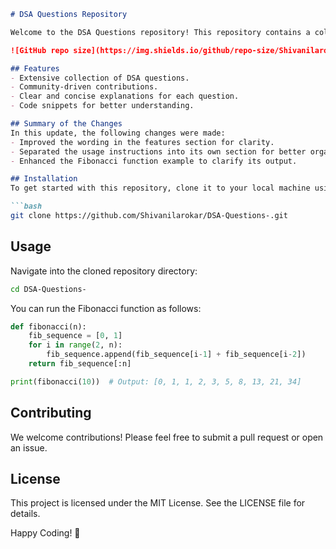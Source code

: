 ```markdown
# DSA Questions Repository

Welcome to the DSA Questions repository! This repository contains a collection of data structures and algorithms questions designed to help you practice and enhance your coding skills.

![GitHub repo size](https://img.shields.io/github/repo-size/Shivanilarokar/DSA-Questions-) ![GitHub contributors](https://img.shields.io/github/contributors/Shivanilarokar/DSA-Questions-) ![GitHub issues](https://img.shields.io/github/issues/Shivanilarokar/DSA-Questions-)

## Features
- Extensive collection of DSA questions.
- Community-driven contributions.
- Clear and concise explanations for each question.
- Code snippets for better understanding.

## Summary of the Changes
In this update, the following changes were made:
- Improved the wording in the features section for clarity.
- Separated the usage instructions into its own section for better organization.
- Enhanced the Fibonacci function example to clarify its output.

## Installation
To get started with this repository, clone it to your local machine using the following command:

```bash
git clone https://github.com/Shivanilarokar/DSA-Questions-.git
```

## Usage
Navigate into the cloned repository directory:

```bash
cd DSA-Questions-
```

You can run the Fibonacci function as follows:

```python
def fibonacci(n):
    fib_sequence = [0, 1]
    for i in range(2, n):
        fib_sequence.append(fib_sequence[i-1] + fib_sequence[i-2])
    return fib_sequence[:n]

print(fibonacci(10))  # Output: [0, 1, 1, 2, 3, 5, 8, 13, 21, 34]
```

## Contributing
We welcome contributions! Please feel free to submit a pull request or open an issue.

## License
This project is licensed under the MIT License. See the LICENSE file for details.

Happy Coding! 🚀
```